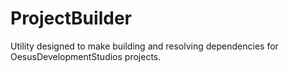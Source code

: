 # ProjectBuilder
Utility designed to make building and resolving dependencies for OesusDevelopmentStudios projects.
